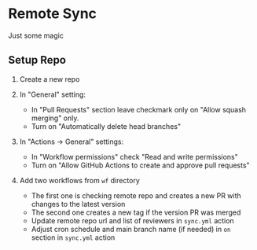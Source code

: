 # Remote Sync

Just some magic

## Setup Repo

1. Create a new repo
2. In "General" setting:
    - In "Pull Requests" section leave checkmark only on "Allow squash merging" only.
    - Turn on "Automatically delete head branches"

3. In "Actions -> General" settings:
    - In "Workflow permissions" check "Read and write permissions"
    - Turn on "Allow GitHub Actions to create and approve pull requests"

4. Add two workflows from `wf` directory
    - The first one is checking remote repo and creates a new PR with changes to the latest version
    - The second one creates a new tag if the version PR was merged
    - Update remote repo url and list of reviewers in `sync.yml` action
    - Adjust cron schedule and main branch name (if needed) in `on` section in `sync.yml` action
